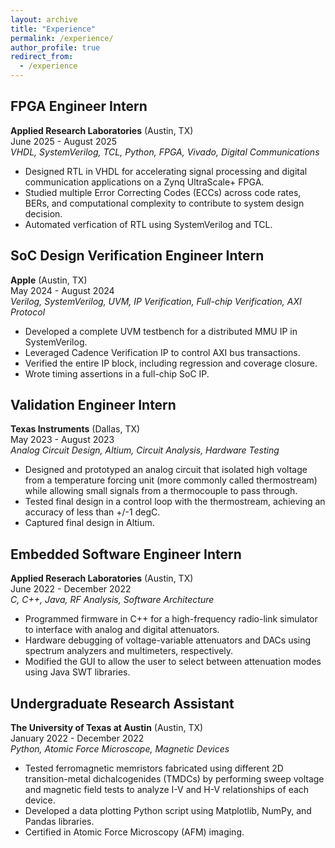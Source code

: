 ```yaml
---
layout: archive
title: "Experience"
permalink: /experience/
author_profile: true
redirect_from:
  - /experience
---
```


FPGA Engineer Intern
------
**Applied Research Laboratories** (Austin, TX)<br>
June 2025 - August 2025<br>
_VHDL, SystemVerilog, TCL, Python, FPGA, Vivado, Digital Communications_<br>
- Designed RTL in VHDL for accelerating signal processing and digital communication applications on a Zynq UltraScale+ FPGA.
- Studied multiple Error Correcting Codes (ECCs) across code rates, BERs, and computational complexity to contribute to system design decision.
- Automated verfication of RTL using SystemVerilog and TCL.

SoC Design Verification Engineer Intern
------
**Apple** (Austin, TX)<br>
May 2024 - August 2024<br>
_Verilog, SystemVerilog, UVM, IP Verification, Full-chip Verification, AXI Protocol_<br>
- Developed a complete UVM testbench for a distributed MMU IP in SystemVerilog.
- Leveraged Cadence Verification IP to control AXI bus transactions.
- Verified the entire IP block, including regression and coverage closure.
- Wrote timing assertions in a full-chip SoC IP.

Validation Engineer Intern
------
**Texas Instruments** (Dallas, TX)<br>
May 2023 - August 2023<br>
_Analog Circuit Design, Altium, Circuit Analysis, Hardware Testing_<br>
- Designed and prototyped an analog circuit that isolated high voltage from a temperature forcing unit (more commonly called thermostream) while allowing small signals from a thermocouple to pass through.
- Tested final design in a control loop with the thermostream, achieving an accuracy of less than +/-1 degC.
- Captured final design in Altium.

Embedded Software Engineer Intern
------
**Applied Reserach Laboratories** (Austin, TX)<br>
June 2022 - December 2022<br>
_C, C++, Java, RF Analysis, Software Architecture_<br>
- Programmed firmware in C++ for a high-frequency radio-link simulator to interface with analog and digital attenuators.
- Hardware debugging of voltage-variable attenuators and DACs using spectrum analyzers and multimeters, respectively.
- Modified the GUI to allow the user to select between attenuation modes using Java SWT libraries.

Undergraduate Research Assistant
------
**The University of Texas at Austin** (Austin, TX)<br>
January 2022 - December 2022<br>
_Python, Atomic Force Microscope, Magnetic Devices_<br>
- Tested ferromagnetic memristors fabricated using different 2D transition-metal dichalcogenides (TMDCs) by performing sweep voltage and magnetic field tests to analyze I-V and H-V relationships of each device.
- Developed a data plotting Python script using Matplotlib, NumPy, and Pandas libraries.
- Certified in Atomic Force Microscopy (AFM) imaging.